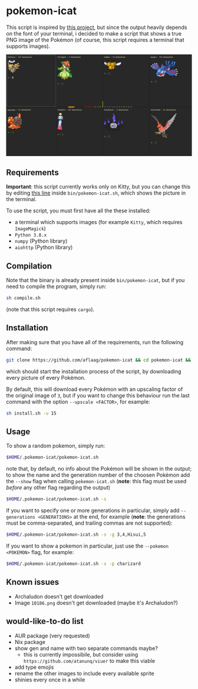 # pokemon-icat

This script is inspired by [this project](https://gitlab.com/phoneybadger/pokemon-colorscripts), but since the output heavily depends on the font of your terminal, i decided to make a script that shows a true PNG image of the Pokémon (of course, this script requires a terminal that supports images).

![Screenshot](screenshot.png)

## Requirements

**Important**: this script currently works only on Kitty, but you can change this by editing [this line](bin/pokemon-icat.sh#L25) inside `bin/pokemon-icat.sh`, which shows the picture in the terminal.

To use the script, you must first have all the these installed:

- a terminal which supports images (for example `Kitty`, which requires `ImageMagick`)
- `Python 3.8.x`
- `numpy` (Python library)
- `aiohttp` (Python library)

## Compilation

Note that the binary is already present inside `bin/pokemon-icat`, but if you need to compile the program, simply run:

```sh
sh compile.sh
```

(note that this script requires `cargo`).

## Installation

After making sure that you have all of the requirements, run the following command:

```sh
git clone https://github.com/aflaag/pokemon-icat && cd pokemon-icat && sh install.sh
```

which should start the installation process of the script, by downloading every picture of every Pokémon.

By default, this will download every Pokémon with an upscaling factor of the original image of `3`, but if you want to change this behaviour run the last command with the option `--upscale <FACTOR>`, for example:

```sh
sh install.sh -u 15
```

## Usage

To show a random pokemon, simply run:

```sh
$HOME/.pokemon-icat/pokemon-icat.sh
```

note that, by default, no info about the Pokémon will be shown in the output; to show the name and the generation number of the choosen Pokémon add the `--show` flag when calling `pokemon-icat.sh` (**note**: this flag must be used _before_ any other flag regarding the output)

```sh
$HOME/.pokemon-icat/pokemon-icat.sh -s
```

If you want to specify one or more generations in particular, simply add `--generations <GENERATIONS>` at the end, for example (**note**: the generations must be comma-separated, and trailing commas are not supported):

```sh
$HOME/.pokemon-icat/pokemon-icat.sh -s -g 3,4,Hisui,5
```

If you want to show a pokemon in particular, just use the `--pokemon <POKEMON>` flag, for example:

```sh
$HOME/.pokemon-icat/pokemon-icat.sh -s -p charizard
```

## Known issues

- Archaludon doesn't get downloaded
- Image `10186.png` doesn't get downloaded (maybe it's Archaludon?)

## would-like-to-do list

- AUR package (very requested)
- Nix package
- show gen and name with two separate commands maybe?
    - this is currently impossibile, but consider using `https://github.com/atanunq/viuer` to make this viable
- add type emojis
- rename the other images to include every available sprite
- shinies every once in a while

